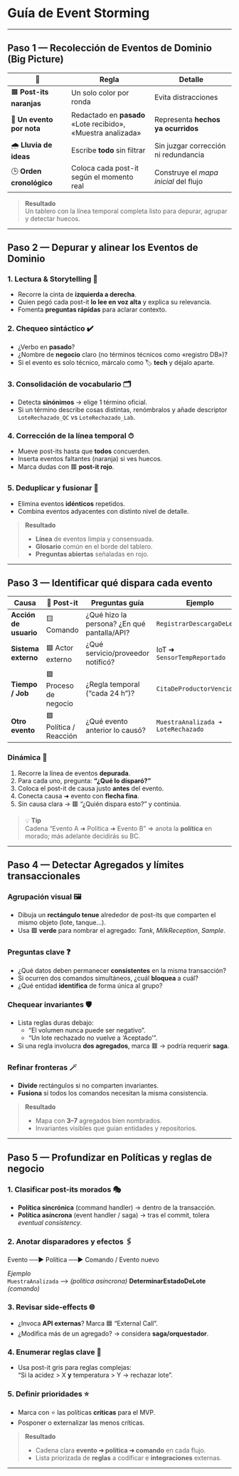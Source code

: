 # Guía de **Event Storming**  


---

## Paso 1 — Recolección de **Eventos de Dominio** (Big Picture)

| 🎯 | Regla | Detalle |
|---|-------|---------|
| 🟧 **Post-its naranjas** | Un solo color por ronda | Evita distracciones |
| 📝 **Un evento por nota** | Redactado en **pasado** <br>«Lote recibido», «Muestra analizada» | Representa **hechos ya ocurridos** |
| 🌧 **Lluvia de ideas** | Escribe **todo** sin filtrar | Sin juzgar corrección ni redundancia |
| 🕒 **Orden cronológico** | Coloca cada post-it según el momento real | Construye el _mapa inicial_ del flujo |

> **Resultado**  
> Un tablero con la línea temporal completa listo para depurar, agrupar y detectar huecos.

---

## Paso 2 — Depurar y alinear los **Eventos de Dominio**

### 1. Lectura & Storytelling 📖
- Recorre la cinta de **izquierda a derecha**.  
- Quien pegó cada post-it **lo lee en voz alta** y explica su relevancia.  
- Fomenta **preguntas rápidas** para aclarar contexto.

### 2. Chequeo sintáctico ✔️
- ¿Verbo en **pasado**?  
- ¿Nombre de **negocio** claro (no términos técnicos como «registro DB»)?  
- Si el evento es solo técnico, márcalo como 🏷️ **tech** y déjalo aparte.

### 3. Consolidación de vocabulario 🗂
- Detecta **sinónimos** → elige 1 término oficial.  
- Si un término describe cosas distintas, renómbralos y añade descriptor  
  `LoteRechazado_QC` vs `LoteRechazado_Lab`.

### 4. Corrección de la línea temporal ⏱
- Mueve post-its hasta que **todos** concuerden.  
- Inserta eventos faltantes (naranja) si ves huecos.  
- Marca dudas con 🟥 **post-it rojo**.

### 5. Deduplicar y fusionar 🔄
- Elimina eventos **idénticos** repetidos.  
- Combina eventos adyacentes con distinto nivel de detalle.

> **Resultado**  
> - **Línea** de eventos limpia y consensuada.  
> - **Glosario** común en el borde del tablero.  
> - **Preguntas abiertas** señaladas en rojo.

---

## Paso 3 — Identificar **qué dispara** cada evento

| Causa | 📌 Post-it | Preguntas guía | Ejemplo |
|-------|-----------|---------------|---------|
| **Acción de usuario** | 🟨 Comando | ¿Qué hizo la persona? ¿En qué pantalla/API? | `RegistrarDescargaDeLeche` |
| **Sistema externo** | 🟦 Actor externo | ¿Qué servicio/proveedor notificó? | IoT ➜ `SensorTempReportado` |
| **Tiempo / Job** | 🟪 Proceso de negocio | ¿Regla temporal (“cada 24 h”)? | `CitaDeProductorVencida` |
| **Otro evento** | 🟪 Política / Reacción | ¿Qué evento anterior lo causó? | `MuestraAnalizada ➜ LoteRechazado` |

### Dinámica 👣
1. Recorre la línea de eventos **depurada**.  
2. Para cada uno, pregunta: **“¿Qué lo disparó?”**  
3. Coloca el post-it de causa justo **antes** del evento.  
4. Conecta causa ➜ evento con **flecha fina**.  
5. Sin causa clara → 🟥 “¿Quién dispara esto?” y continúa.

> 💡 **Tip**  
> Cadena “Evento A ➜ Política ➜ Evento B” ⇒ anota la **política** en morado; más adelante decidirás su BC.

---

## Paso 4 — Detectar **Agregados** y límites transaccionales

### Agrupación visual 🖼
- Dibuja un **rectángulo tenue** alrededor de post-its que comparten el mismo objeto (lote, tanque…).  
- Usa 🟩 **verde** para nombrar el agregado: _Tank_, _MilkReception_, _Sample_.

### Preguntas clave ❓
- ¿Qué datos deben permanecer **consistentes** en la misma transacción?  
- Si ocurren dos comandos simultáneos, ¿cuál **bloquea** a cuál?  
- ¿Qué entidad **identifica** de forma única al grupo?

### Chequear invariantes 🛡
- Lista reglas duras debajo:  
  - “El volumen nunca puede ser negativo”.  
  - “Un lote rechazado no vuelve a ‘Aceptado’”.  
- Si una regla involucra **dos agregados**, marca 🟥 → podría requerir **saga**.

### Refinar fronteras 🪄
- **Divide** rectángulos si no comparten invariantes.  
- **Fusiona** si todos los comandos necesitan la misma consistencia.

> **Resultado**  
> - Mapa con **3–7** agregados bien nombrados.  
> - Invariantes visibles que guían entidades y repositorios.

---

## Paso 5 — Profundizar en **Políticas** y reglas de negocio

### 1. Clasificar post-its morados 🎭
- **Política sincrónica** (command handler) → dentro de la transacción.  
- **Política asíncrona** (event handler / saga) → tras el commit, tolera _eventual consistency_.

### 2. Anotar disparadores y efectos 🖇
Evento ──▶ Política ──▶ Comando / Evento nuevo
    
_Ejemplo_  
`MuestraAnalizada` ⟶ _(política asíncrona)_ **DeterminarEstadoDeLote** _(comando)_

### 3. Revisar side-effects 🌐
- ¿Invoca **API externas**? Marca 🟦 “External Call”.  
- ¿Modifica más de un agregado? → considera **saga/orquestador**.

### 4. Enumerar reglas clave 📜
- Usa post-it gris para reglas complejas:  
  “Si la acidez > X **y** temperatura > Y → rechazar lote”.

### 5. Definir prioridades ⭐
- Marca con ⭐ las políticas **críticas** para el MVP.  
- Posponer o externalizar las menos críticas.

> **Resultado**  
> - Cadena clara **evento ➜ política ➜ comando** en cada flujo.  
> - Lista priorizada de **reglas** a codificar e **integraciones** externas.

---